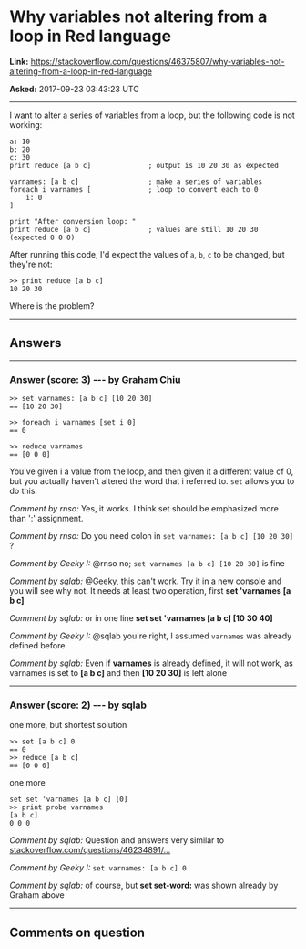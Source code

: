 # Why variables not altering from a loop in Red language

**Link:**
<https://stackoverflow.com/questions/46375807/why-variables-not-altering-from-a-loop-in-red-language>

**Asked:** 2017-09-23 03:43:23 UTC

------------------------------------------------------------------------

I want to alter a series of variables from a loop, but the following
code is not working:

    a: 10
    b: 20
    c: 30
    print reduce [a b c]              ; output is 10 20 30 as expected

    varnames: [a b c]                 ; make a series of variables
    foreach i varnames [              ; loop to convert each to 0
        i: 0
    ]

    print "After conversion loop: "
    print reduce [a b c]              ; values are still 10 20 30 (expected 0 0 0)

After running this code, I\'d expect the values of `a`, `b`, `c` to be
changed, but they\'re not:

    >> print reduce [a b c]   
    10 20 30

Where is the problem?

------------------------------------------------------------------------

## Answers

------------------------------------------------------------------------

### Answer (score: 3) --- by Graham Chiu

    >> set varnames: [a b c] [10 20 30]
    == [10 20 30]

    >> foreach i varnames [set i 0]
    == 0

    >> reduce varnames
    == [0 0 0]

You\'ve given i a value from the loop, and then given it a different
value of 0, but you actually haven\'t altered the word that i referred
to. `set` allows you to do this.

*Comment by rnso:* Yes, it works. I think set should be emphasized more
than \':\' assignment.

*Comment by rnso:* Do you need colon in
`set varnames: [a b c] [10 20 30]` ?

*Comment by Geeky I:* \@rnso no; `set varnames [a b c] [10 20 30]` is
fine

*Comment by sqlab:* \@Geeky, this can\'t work. Try it in a new console
and you will see why not. It needs at least two operation, first **set
\'varnames \[a b c\]**

*Comment by sqlab:* or in one line **set set \'varnames \[a b c\] \[10
30 40\]**

*Comment by Geeky I:* \@sqlab you\'re right, I assumed `varnames` was
already defined before

*Comment by sqlab:* Even if **varnames** is already defined, it will not
work, as varnames is set to **\[a b c\]** and then **\[10 20 30\]** is
left alone

------------------------------------------------------------------------

### Answer (score: 2) --- by sqlab

one more, but shortest solution

    >> set [a b c] 0
    == 0
    >> reduce [a b c]
    == [0 0 0]

one more

    set set 'varnames [a b c] [0]
    >> print probe varnames
    [a b c]
    0 0 0

*Comment by sqlab:* Question and answers very similar to
[stackoverflow.com/questions/46234891/...](https://stackoverflow.com/questions/46234891/parallel-list-assignment-in-red-language/46235435#46235435 "parallel list assignment in red language")

*Comment by Geeky I:* `set varnames: [a b c] 0`

*Comment by sqlab:* of course, but **set set-word:** was shown already
by Graham above

------------------------------------------------------------------------

## Comments on question
